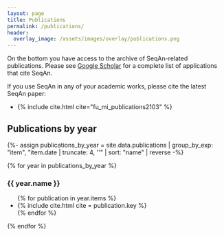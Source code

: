 ```yaml
---
layout: page
title: Publications
permalink: /publications/
header:
  overlay_image: /assets/images/overlay/publications.png
---
```


On the bottom you have access to the archive of SeqAn-related publications. Please see [Google
Scholar](https://scholar.google.de/scholar?cites=6133524701503406018) for a complete list of applications that cite
SeqAn.

If you use SeqAn in any of your academic works, please cite the latest SeqAn paper:

<ul>
<li>{% include cite.html cite="fu_mi_publications2103" %}</li>
</ul>

## Publications by year

{%- assign publications_by_year = site.data.publications | group_by_exp: "item", "item.date | truncate: 4, ''" | sort: "name" | reverse -%}

{% for year in publications_by_year %}

### {{ year.name }}

<ul>
{% for publication in year.items %}
<li>{% include cite.html cite = publication.key %}</li>
{% endfor %}
</ul>

{% endfor %}
